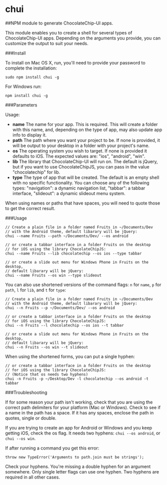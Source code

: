 # chui

##NPM module to generate ChocolateChip-UI apps.

This module enables you to create a shell for several types of ChocolateChip-UI apps. Depending on the arguments you provide, you can customize the output to suit your needs.

###Install

To install on Mac OS X, run, you'll need to provide your password to complete the installation:


```
sudo npm install chui -g
```

For Windows run:


```
npm install chui -g
```

###Parameters

Usage:

- **name** The name for your app. This is required. This will create a folder with this name, and, depending on the type of app, may also update app info to display it.
- **path** The path where you want your project to be. If none is provided, it will be output to your desktop in a folder with your project's name.
- **os** The operating system you wish to target. If none is provided it defaults to iOS. The expected values are: "ios", "android", "win".
- **lib** The library that ChocolateChip-UI will run on. The default is jQuery, but if you want to use ChocolateChipJS, you can pass in the value "chocolatechip" for lib.
- **type** The type of app that will be created. The default is an empty shell with no specific functionality. You can choose any of the following types: "navigation": a dynamic navigation list, "tabbar": a tabbar interface, "slideout": a dynamic slideout menu system.

When using names or paths that have spaces, you will need to quote those to get the correct result.

###Usage


```
// Create a plain file in a folder named Fruits in ~/Documents/Dev 
// with the Android theme, default libarary will be jQuery:
chui --name Fruits --path ~/Documents/Dev/ --os android 

// or create a tabbar interface in a folder Fruits on the desktop 
// for iOS using the library ChocolateChipJS:
chui --name Fruits --lib chocolatechip --os ios --type tabbar

// or create a slide out menu for Windows Phone in Fruits on the desktop, 
// default libarary will be jQuery:
chui --name Fruits --os win --type slideout
```

You can also use shortened versions of the command flags: <code>n</code> for <code>name</code>, <code>p</code></code> for <code>path</code>, <code>l</code> for <code>lib</code>, and <code>t</code> for <code>type</code>:


```
// Create a plain file in a folder named Fruits in ~/Documents/Dev 
// with the Android theme, default libarary will be jQuery:
chui --n Fruits --p ~/Documents/Dev/ --os android 

// or create a tabbar interface in a folder Fruits on the desktop 
// for iOS using the library ChocolateChipJS:
chui --n Fruits --l chocolatechip --os ios --t tabbar

// or create a slide out menu for Windows Phone in Fruits on the desktop, 
// default libarary will be jQuery:
chui --n Fruits --os win --t slideout
```

When using the shortened forms, you can put a single hyphen:


```
// or create a tabbar interface in a folder Fruits on the desktop 
// for iOS using the library ChocolateChipJS:
// (Notice that os needs two hyphens)
chui -n Fruits -p ~/Desktop/Dev -l chocolatechip --os android -t tabbar
```

###Troubleshooting

If for some reason your path isn't working, check that you are using the correct path delimiters for your platform (Mac or Windows). Check to see if a name in the path has a space. If it has any spaces, enclose the path in quotes, single or double.

If you are trying to create an app for Android or Windows and you keep getting iOS, check the os flag. It needs two hyphens: ```chui --os android```, or ```chui --os win```.

If after running a command you get this error:

```
throw new TypeError('Arguments to path.join must be strings');
```
Check your hyphens. You're missing a double hyphen for an argument somewhere. Only single letter flags can use one hyphen. Two hyphens are required in all other cases.

